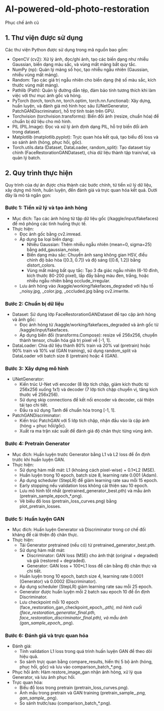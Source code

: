 # AI-powered-old-photo-restoration
Phục chế ảnh cũ
## 1. Thư viện được sử dụng<br>
Các thư viện Python được sử dụng trong mã nguồn bao gồm:

- OpenCV (cv2): Xử lý ảnh, đọc/ghi ảnh, tạo các biến dạng như nhiễu Gaussian, biến dạng màu sắc, và vùng mất mảng bất quy tắc.
- NumPy (np): Quản lý mảng số học, tạo nhiễu ngẫu nhiên (Gaussian, nhiễu vùng mất mảng).
- Random: Tạo các giá trị ngẫu nhiên cho biến dạng (hệ số màu sắc, kích thước vùng mất mảng).
- Pathlib (Path): Quản lý đường dẫn tệp, đảm bảo tính tương thích khi làm việc với thư mục ảnh gốc và hỏng.
- PyTorch (torch, torch.nn, torch.optim, torch.nn.functional): Xây dựng, huấn luyện, và đánh giá mô hình học sâu (UNetGenerator, PatchGANDiscriminator), hỗ trợ tính toán trên GPU.
- Torchvision (torchvision.transforms): Biến đổi ảnh (resize, chuẩn hóa) để chuẩn bị dữ liệu cho mô hình.
- PIL (PIL.Image): Đọc và xử lý ảnh định dạng PIL, hỗ trợ biến đổi ảnh trong dataset.
- Matplotlib (matplotlib.pyplot): Trực quan hóa kết quả, tạo biểu đồ loss và so sánh ảnh (hỏng, phục hồi, gốc).
- Torch.utils.data (Dataset, DataLoader, random_split): Tạo dataset tùy chỉnh (FaceRestorationGANDataset), chia dữ liệu thành tập train/val, và quản lý batch.
## 2. Quy trình thực hiện<br>
Quy trình của dự án được chia thành các bước chính, từ tiền xử lý dữ liệu, xây dựng mô hình, huấn luyện, đến đánh giá và trực quan hóa kết quả. Dưới đây là mô tả ngắn gọn:

### Bước 1: Tiền xử lý và tạo ảnh hỏng
- Mục đích: Tạo các ảnh hỏng từ tập dữ liệu gốc (/kaggle/input/fakefaces) để mô phỏng các tình huống thực tế.
- Thực hiện:
  + Đọc ảnh gốc bằng cv2.imread.
  + Áp dụng ba loại biến dạng:
    * Nhiễu Gaussian: Thêm nhiễu ngẫu nhiên (mean=0, sigma=25) bằng add_gaussian_noise.
    * Biến dạng màu sắc: Chuyển ảnh sang không gian HSV, điều chỉnh độ bão hòa ([0.3, 0.7]) và độ sáng ([0.6, 1.2]) bằng distort_colors.
    * Vùng mất mảng bất quy tắc: Tạo 3 đa giác ngẫu nhiên (6-10 đỉnh, kích thước 80-200 pixel), lấp đầy bằng màu đen, trắng, hoặc nhiễu ngẫu nhiên bằng occlude_irregular.
  + Lưu ảnh hỏng vào /kaggle/working/fakefaces_degraded với hậu tố _noisy.jpg, _color.jpg, _occluded.jpg bằng cv2.imwrite.
### Bước 2: Chuẩn bị dữ liệu
- Dataset: Sử dụng lớp FaceRestorationGANDataset để tạo cặp ảnh hỏng và ảnh gốc:
  + Đọc ảnh hỏng từ /kaggle/working/fakefaces_degraded và ảnh gốc từ /kaggle/input/fakefaces.
  + Áp dụng biến đổi (transforms.Compose): resize về 256x256, chuyển thành tensor, chuẩn hóa giá trị pixel về [-1, 1].
- DataLoader: Chia dữ liệu thành 80% train và 20% val (pretrain) hoặc 90% train và 10% val (GAN training), sử dụng random_split và DataLoader với batch size 8 (pretrain) hoặc 4 (GAN).
### Bước 3: Xây dựng mô hình
- UNetGenerator:
  + Kiến trúc U-Net với encoder (8 lớp tích chập, giảm kích thước từ 256x256 xuống 1x1) và decoder (7 lớp tích chập chuyển vị, tăng kích thước về 256x256).
  + Sử dụng skip connections để kết nối encoder và decoder, cải thiện tái tạo chi tiết.
  + Đầu ra sử dụng Tanh để chuẩn hóa trong [-1, 1].
- PatchGANDiscriminator:
  + Kiến trúc PatchGAN với 5 lớp tích chập, nhận đầu vào là cặp ảnh (hỏng + phục hồi/gốc).
  + Xuất ra ma trận xác suất để đánh giá độ chân thực từng vùng ảnh.
### Bước 4: Pretrain Generator
- Mục đích: Huấn luyện trước Generator bằng L1 và L2 loss để ổn định trước khi huấn luyện GAN.
- Thực hiện:
  + Sử dụng hàm mất mát: L1 (khoảng cách pixel-wise) + 0.1*L2 (MSE).
  + Huấn luyện trong 10 epoch, batch size 8, learning rate 0.001 (Adam).
  + Áp dụng scheduler (StepLR) để giảm learning rate sau mỗi 15 epoch.
  + Early stopping nếu validation loss không cải thiện sau 10 epoch.
  + Lưu mô hình tốt nhất (pretrained_generator_best.pth) và mẫu ảnh (pretrain_sample_epoch_*.png).
  + Vẽ biểu đồ loss (pretrain_loss_curves.png) bằng plot_pretrain_losses.
### Bước 5: Huấn luyện GAN
- Mục đích: Huấn luyện Generator và Discriminator trong cơ chế đối kháng để cải thiện độ chân thực.
- Thực hiện:
  + Tải Generator pretrained (nếu có) từ pretrained_generator_best.pth.
  + Sử dụng hàm mất mát:
    * Discriminator: GAN loss (MSE) cho ảnh thật (original + degraded) và giả (restored + degraded).
    * Generator: GAN loss + 100*L1 loss để cân bằng độ chân thực và chi tiết.
  + Huấn luyện trong 10 epoch, batch size 4, learning rate 0.0001 (Generator) và 0.0002 (Discriminator).
  + Áp dụng scheduler (StepLR) giảm learning rate sau mỗi 25 epoch.
  + Generator được huấn luyện mỗi 2 batch sau epoch 10 để ổn định Discriminator.
  + Lưu checkpoint mỗi 10 epoch (face_restoration_gan_checkpoint_epoch_*.pth), mô hình cuối (face_restoration_generator_final.pth, face_restoration_discriminator_final.pth), và mẫu ảnh (gan_sample_epoch_*.png).
### Bước 6: Đánh giá và trực quan hóa
- Đánh giá:
  + Tính validation L1 loss trong quá trình huấn luyện GAN để theo dõi hiệu quả.
  + So sánh trực quan bằng compare_results, hiển thị 5 bộ ảnh (hỏng, phục hồi, gốc) và lưu vào comparison_batch_*.png.
- Phục hồi ảnh: Hàm restore_image_gan nhận ảnh hỏng, xử lý qua Generator, và lưu ảnh phục hồi.
- Trực quan hóa:
  + Biểu đồ loss trong pretrain (pretrain_loss_curves.png).
  + Ảnh mẫu trong pretrain và GAN training (pretrain_sample_*.png, gan_sample_*.png).
  + So sánh trước/sau (comparison_batch_*.png).
